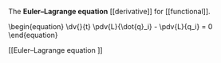 The **Euler–Lagrange equation** [[derivative]] for [[functional]].

\begin{equation}
\dv{}{t} \pdv{L}{\dot{q}_i} - \pdv{L}{q_i} = 0
\end{equation}

[[Euler–Lagrange equation
]]